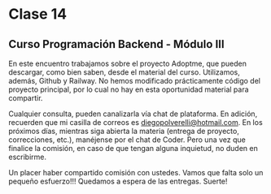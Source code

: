 # Clase 14
## Curso Programación Backend - Módulo III
En este encuentro trabajamos sobre el proyecto Adoptme, que pueden descargar, como bien saben, 
desde el material del curso. 
Utilizamos, además, Github y Railway. No hemos modificado prácticamente código del proyecto 
principal, por lo cual no hay en esta oportunidad material para compartir.

Cualquier consulta, pueden canalizarla vía chat de plataforma. 
En adición, recuerden que mi casilla de correos es diegopolverelli@hotmail.com. En los próximos 
días, mientras siga abierta la materia (entrega de proyecto, correcciones, etc.), manéjense por 
el chat de Coder. Pero una vez que finalice la comisión, en caso de que tengan alguna inquietud, 
no duden en escribirme. 

Un placer haber compartido comisión con ustedes. Vamos que falta solo un pequeño esfuerzo!!! 
Quedamos a espera de las entregas. Suerte!  

